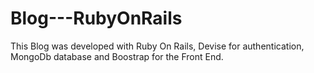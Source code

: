 # Blog---RubyOnRails
This Blog was developed with Ruby On Rails, Devise for authentication, MongoDb database and Boostrap for the Front End.
